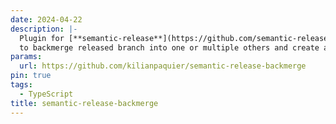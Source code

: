 ```yaml
---
date: 2024-04-22
description: |-
  Plugin for [**semantic-release**](https://github.com/semantic-release/semantic-release)
  to backmerge released branch into one or multiple others and create a pull request in case of conflicts
params:
  url: https://github.com/kilianpaquier/semantic-release-backmerge
pin: true
tags:
  - TypeScript
title: semantic-release-backmerge
---
```


